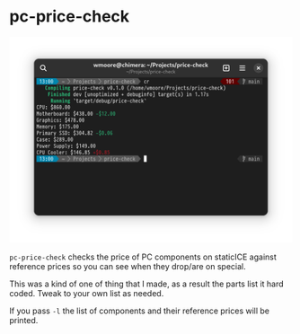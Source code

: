 pc-price-check
==============

![Screenshot](Screenshot.png)

`pc-price-check` checks the price of PC components on staticICE against
reference prices so you can see when they drop/are on special.

This was a kind of one of thing that I made, as a result the parts list it hard
coded. Tweak to your own list as needed.

If you pass `-l` the list of components and their reference prices will be
printed.
